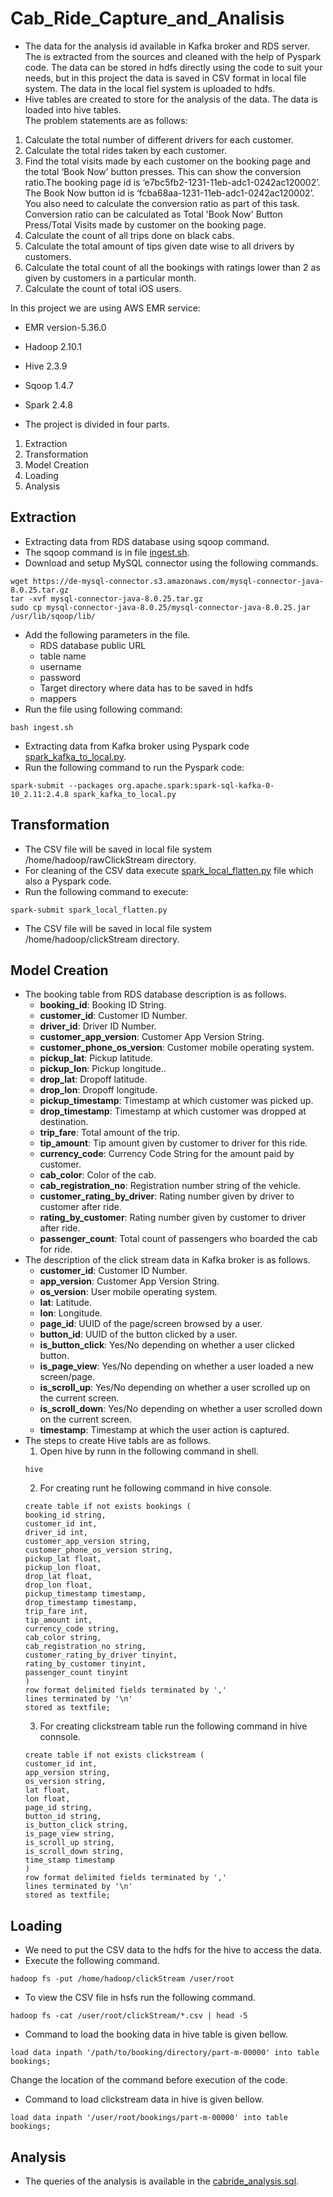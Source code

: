 # Cab_Ride_Capture_and_Analisis
- The data for the analysis id available in Kafka broker and RDS server.
The is extracted from the sources and cleaned with the help of Pyspark code.
The data can be stored in hdfs directly using the code to suit your needs, but in this project the data is saved in CSV format in local file system.
The data in the local fiel system is uploaded to hdfs.
- Hive tables are created to store for the analysis of the data. The data is loaded into hive tables.<br>
The problem statements are as follows:
1. Calculate the total number of different drivers for each customer.
2. Calculate the total rides taken by each customer.
3. Find the total visits made by each customer on the booking page and the total ‘Book Now’ button presses. This can show the conversion ratio.The booking page id is ‘e7bc5fb2-1231-11eb-adc1-0242ac120002’. The Book Now button id is ‘fcba68aa-1231-11eb-adc1-0242ac120002’. You also need to calculate the conversion ratio as part of this task. Conversion ratio can be calculated as Total 'Book Now' Button Press/Total Visits made by customer on the booking page.
4. Calculate the count of all trips done on black cabs.
5. Calculate the total amount of tips given date wise to all drivers by customers.
6. Calculate the total count of all the bookings with ratings lower than 2 as given by customers in a particular month.
7. Calculate the count of total iOS users.

In this project we are using AWS EMR service:
- EMR version-5.36.0
- Hadoop 2.10.1
- Hive 2.3.9
- Sqoop 1.4.7
- Spark 2.4.8

- The project is divided in four parts.
1. Extraction
2. Transformation
3. Model Creation
4. Loading
5. Analysis

## Extraction
- Extracting data from RDS database using sqoop command.
- The sqoop command is in file [ingest.sh](https://github.com/Sharad9048/Cab_Ride_Capture_and_Analisis/blob/master/ingest.sh).
- Download and setup MySQL connector using the following commands.
```
wget https://de-mysql-connector.s3.amazonaws.com/mysql-connector-java-8.0.25.tar.gz
tar -xvf mysql-connector-java-8.0.25.tar.gz
sudo cp mysql-connector-java-8.0.25/mysql-connector-java-8.0.25.jar /usr/lib/sqoop/lib/
```
- Add the following parameters in the file.
  - RDS database public URL
  - table name
  - username
  - password
  - Target directory where data has to be saved in hdfs
  - mappers
- Run the file using following command:
```
bash ingest.sh
```
- Extracting data from Kafka broker using Pyspark code [spark_kafka_to_local.py](https://github.com/Sharad9048/Cab_Ride_Capture_and_Analisis/blob/master/spark_kafka_to_local.py).
- Run the following command to run the Pyspark code:
```
spark-submit --packages org.apache.spark:spark-sql-kafka-0-10_2.11:2.4.8 spark_kafka_to_local.py
```
## Transformation
- The CSV file will be saved in local file system /home/hadoop/rawClickStream directory.
- For cleaning of the CSV data execute [spark_local_flatten.py](https://github.com/Sharad9048/Cab_Ride_Capture_and_Analisis/blob/master/spark_local_flatten.py) file which also a Pyspark code.
- Run the following command to execute:
```
spark-submit spark_local_flatten.py
```
- The CSV file will be saved in local file system /home/hadoop/clickStream directory.

## Model Creation
- The booking table from RDS database description is as follows.
  - <b>booking_id</b>: Booking ID String.
  - <b>customer_id</b>: Customer ID Number.
  - <b>driver_id</b>: Driver ID Number.
  - <b>customer_app_version</b>: Customer App Version String.
  - <b>customer_phone_os_version</b>: Customer mobile operating system.
  - <b>pickup_lat</b>: Pickup latitude.
  - <b>pickup_lon</b>: Pickup longitude..
  - <b>drop_lat</b>: Dropoff latitude.
  - <b>drop_lon</b>: Dropoff longitude.
  - <b>pickup_timestamp</b>: Timestamp at which customer was picked up.
  - <b>drop_timestamp</b>: Timestamp at which customer was dropped at destination.
  - <b>trip_fare</b>: Total amount of the trip.
  - <b>tip_amount</b>: Tip amount given by customer to driver for this ride.
  - <b>currency_code</b>: Currency Code String for the amount paid by customer.
  - <b>cab_color</b>: Color of the cab.
  - <b>cab_registration_no</b>: Registration number string of the vehicle.
  - <b>customer_rating_by_driver</b>: Rating number given by driver to customer after ride.
  - <b>rating_by_customer</b>: Rating number given by customer to driver after ride.
  - <b>passenger_count</b>: Total count of passengers who boarded the cab for ride.
- The description of the click stream data in Kafka broker is as follows.
  - <b>customer_id</b>: Customer ID Number.
  - <b>app_version</b>: Customer App Version String.
  - <b>os_version</b>: User mobile operating system.
  - <b>lat</b>: Latitude.
  - <b>lon</b>: Longitude.
  - <b>page_id</b>: UUID of the page/screen browsed by a user.
  - <b>button_id</b>: UUID of the button clicked by a user.
  - <b>is_button_click</b>: Yes/No depending on whether a user clicked button.
  - <b>is_page_view</b>: Yes/No depending on whether a user loaded a new screen/page.
  - <b>is_scroll_up</b>: Yes/No depending on whether a user scrolled up on the current screen.
  - <b>is_scroll_down</b>: Yes/No depending on whether a user scrolled down on the current screen.
  - <b>timestamp</b>: Timestamp at which the user action is captured.
- The steps to create Hive tabls are as follows.
  1. Open hive by runn in the following command in shell.
    ```
    hive
    ```
  2. For creating runt he following command in hive console.
    ```
    create table if not exists bookings ( 
    booking_id string, 
    customer_id int, 
    driver_id int, 
    customer_app_version string, 
    customer_phone_os_version string, 
    pickup_lat float, 
    pickup_lon float, 
    drop_lat float, 
    drop_lon float, 
    pickup_timestamp timestamp, 
    drop_timestamp timestamp, 
    trip_fare int, 
    tip_amount int, 
    currency_code string, 
    cab_color string, 
    cab_registration_no string, 
    customer_rating_by_driver tinyint, 
    rating_by_customer tinyint, 
    passenger_count tinyint 
    )
    row format delimited fields terminated by ',' 
    lines terminated by '\n' 
    stored as textfile;
    ```
  3. For creating clickstream table run the following command in hive connsole.
  ```
  create table if not exists clickstream ( 
  customer_id int, 
  app_version string, 
  os_version string, 
  lat float, 
  lon float, 
  page_id string, 
  button_id string, 
  is_button_click string, 
  is_page_view string, 
  is_scroll_up string, 
  is_scroll_down string,
  time_stamp timestamp 
  ) 
  row format delimited fields terminated by ',' 
  lines terminated by '\n' 
  stored as textfile;
  ```
## Loading
- We need to put the CSV data to the hdfs for the hive to access the data.
- Execute the following command.
```
hadoop fs -put /home/hadoop/clickStream /user/root 
```
- To view the CSV file in hsfs run the following command.
```
hadoop fs -cat /user/root/clickStream/*.csv | head -5
```
- Command to load the booking data in hive table is given bellow.
```
load data inpath '/path/to/booking/directory/part-m-00000' into table bookings;
```
Change the location of the command before execution of the code.
- Command to load clickstream data in hive is given bellow.
```
load data inpath '/user/root/bookings/part-m-00000' into table bookings;
```
## Analysis
- The queries of the analysis is available in the [cabride_analysis.sql](https://github.com/Sharad9048/Cab_Ride_Capture_and_Analisis/blob/master/cabride_analysis.sql).
